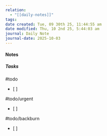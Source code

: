 ```yaml
---
relation:
  - "[[daily-notes]]"
tags:
date created: Tue, 09 30th 25, 11:44:55 am
date modified: Thu, 10 2nd 25, 5:44:03 am
journal: Daily Note
journal-date: 2025-10-03
---
```

#### Notes





##### Tasks
#todo
- [ ]

#todo/urgent
- [ ]

#todo/backburn
- [ ]
